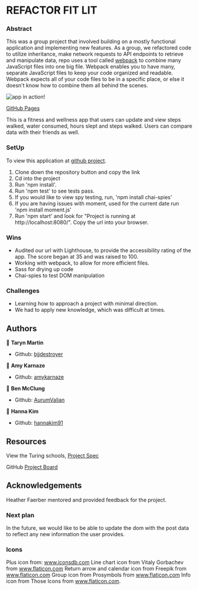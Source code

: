 # REFACTOR FIT LIT

### Abstract

This was a group project that involved building on a mostly functional application and implementing new features. As a group, we refactored code to utilize inheritance, make network requests to API endpoints to retrieve and manipulate data,  repo uses a tool called [webpack](https://webpack.js.org/) to combine many JavaScript files into one big file. Webpack enables you to have many, separate JavaScript files to keep your code organized and readable. Webpack expects all of your code files to be in a specific place, or else it doesn't know how to combine them all behind the scenes.

![app in action!](https://media.giphy.com/media/llrwzm74KiEk8O1D1v/giphy.gif)

[GitHub Pages](https://amykarnaze.github.io/FitLit2Legit2Quit)

This is a fitness and wellness app that users can update and view steps walked, water consumed, hours slept and steps walked. Users can compare data with their friends as well. 

### SetUp

To view this application at [github project](https://github.com/amykarnaze/FitLit2Legit2Quit).
1) Clone down the repository button and copy the link 
2) Cd into the project
3) Run 'npm install'.
4) Run 'npm test' to see tests pass.
5) If you would like to view spy testing, run, 'npm install chai-spies'
6) If you are having issues with moment, used for the current date run 'npm install moment.js'
7) Run 'npm start' and look for  "Project is running at http://localhost:8080/". Copy the url into your browser.

### Wins
* Audited our url with Lighthouse, to provide the accessibility rating of the app. The score began at 35 and was raised to 100.
* Working with webpack, to allow for more efficient files.
* Sass for drying up code
* Chai-spies to test DOM manipulation

### Challenges
* Learning how to approach a project with minimal direction.
* We had to apply new knowledge, which was difficult at times.

## Authors

👤 **Taryn Martin**
- Github: [bjjdestroyer](https://github.com/bjjdestroyer)

👤 **Amy Karnaze**
- Github: [amykarnaze](https://github.com/amykarnaze/bon-appetit/commits?author=relyt4me)

👤 **Ben McClung**
- Github: [AurumValian](https://github.com/AurumValian)

👤 **Hanna Kim**
- Github: [hannakim91](https://github.com/hannakim91)

## Resources

View the Turing schools, [Project Spec](https://frontend.turing.io/projects/module-2/refactor-tractor.html)

GitHub [Project Board](https://github.com/amykarnaze/FitLit2Legit2Quit/projects/1)

## Acknowledgements

Heather Faerber mentored and provided feedback for the project.

### Next plan

In the future, we would like to be able to update the dom with the post data to reflect any new information the user provides. 

### Icons
Plus icon from: www.iconsdb.com Line chart icon from Vitaly Gorbachev from www.flaticon.com Return arrow and calendar icon from Freepik from www.flaticon.com Group icon from Prosymbols from www.flaticon.com Info icon from Those Icons from www.flaticon.com.
